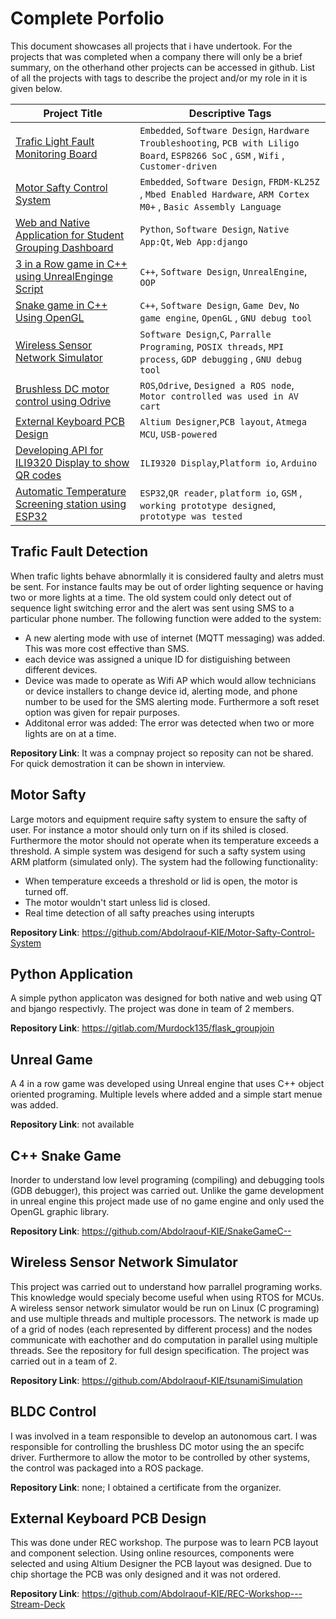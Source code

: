 [ ](#Make_the_imgae_w=160_by_h=150)


# Complete Porfolio

This document showcases all projects that i have undertook. For the projects that was completed when a company there will only be a brief summary, on the otherhand other projects can be accessed in github. List of all the projects with tags to describe the project and/or my role in it is given below. 

| Project Title                                         | Descriptive Tags |
| -----------                                           | ----------- |
| [Trafic Light Fault Monitoring Board](#trafic-fault-detection)  | `Embedded`, `Software Design`, `Hardware Troubleshooting`, `PCB with Liligo Board`, `ESP8266 SoC` , `GSM` , `Wifi` , `Customer-driven` |
| [Motor Safty Control System](#Motor-safty)            |  `Embedded`, `Software Design`, `FRDM-KL25Z` , `Mbed Enabled Hardware`, `ARM Cortex M0+` , `Basic Assembly Language`|
| [Web and Native Application for Student Grouping Dashboard](#python-application)            |  `Python`, `Software Design`, `Native App:Qt`, `Web App:django`|
| [3 in a Row game in C++ using UnrealEnginge Script](#Unreal-Game)            |  `C++`, `Software Design`, `UnrealEngine`, `OOP`|
| [Snake game in C++ Using OpenGL](#c-snake-game)            |  `C++`, `Software Design`, `Game Dev`, `No game engine`, `OpenGL` , `GNU debug tool`|
| [Wireless Sensor Network Simulator](#wireless-sensor-network-simulator)            |  `Software Design`,`C`, `Parralle Programing`, `POSIX threads`, `MPI process`, `GDP debugging` , `GNU debug tool`|
| [Brushless DC motor control using Odrive](#bldc-control)            |  `ROS`,`Odrive`, `Designed a ROS node`, `Motor controlled was used in AV cart`|
| [External Keyboard PCB Design](#external-keyboard-pcb-design)            |  `Altium Designer`,`PCB layout`, `Atmega MCU`, `USB-powered`|
| [Developing API for ILI9320 Display to show QR codes](#developing-api-for-ilt9320-display-to-show-qr-codes)            |  `ILI9320 Display`,`Platform io`, `Arduino`|
| [Automatic Temperature Screening station using ESP32](#automatic-temperature-screening-station)            |  `ESP32`,`QR reader`, `platform io`, `GSM` , `working prototype designed`, `prototype was tested`|


## Trafic Fault Detection

When trafic lights behave abnormlally it is considered faulty and aletrs must be sent. For instance faults may be out of order lighting sequence or having two or more lights at a time. The old system could only detect out of sequence light switching error and the alert was sent using SMS to a particular phone number. The following function were added to the system:

- A new alerting mode with use of internet (MQTT messaging) was added. This was more cost effective than SMS.
- each device was assigned a unique ID for distiguishing between different devices.
- Device was made to operate as Wifi AP which would allow technicians or device installers to change device id, alerting mode, and phone number to be used for the SMS alerting mode. Furthermore a soft reset option was given for repair purposes.
- Additonal error was added: The error was detected when two or more lights are on at a time.

**Repository Link**: It was a compnay project so reposity can not be shared. For quick demostration it can be shown in interview. 

## Motor Safty

Large motors and equipment require safty system to ensure the safty of user. For instance a motor should only turn on if its shiled is closed. Furthermore the motor should not operate when its temperature exceeds a threshold. A simple system was desigend for such a safty system using ARM platform (simulated only). The system had the following functionality:

- When temperature exceeds a threshold or lid is open, the motor is turned off.
- The motor wouldn't start unless lid is closed.
- Real time detection of all safty preaches using interupts

**Repository Link**: https://github.com/Abdolraouf-KIE/Motor-Safty-Control-System

## Python Application

A simple python applicaton was designed for both native and web using QT and bjango respectivly. The project was done in team of 2 members.

**Repository Link**: https://gitlab.com/Murdock135/flask_groupjoin

## Unreal Game

A 4 in a row game was developed using Unreal engine that uses C++ object oriented programing. Multiple levels where added and a simple start menue was added.

**Repository Link**: not available

## C++ Snake Game

Inorder to understand low level programing (compiling) and debugging tools (GDB debugger), this project was carried out. Unlike the game development in unreal engine this project made use of no game engine and only used the OpenGL graphic library. 

**Repository Link**: https://github.com/Abdolraouf-KIE/SnakeGameC--

## Wireless Sensor Network Simulator

This project was carried out to understand how parrallel programing works. This knowledge would specialy become useful when using RTOS for MCUs. A wireless sensor network simulator would be run on Linux (C programing) and use multiple threads and multiple processors. The network is made up of a grid of nodes (each represented by different process) and the nodes communicate with eachother and do computation in parallel using multiple threads. See the repository for full design specification. The project was carried out in a team of 2.

**Repository Link**: https://github.com/Abdolraouf-KIE/tsunamiSimulation

## BLDC Control

I was involved in a team responsible to develop an autonomous cart. I was responsible for controlling the brushless DC motor using the an specifc driver. Furthermore to allow the motor to be controlled by other systems, the control was packaged into a ROS package. 

**Repository Link**: none; I obtained a certificate from the organizer.

## External Keyboard PCB Design

This was done under REC workshop. The purpose was to learn PCB layout and component selection. Using online resources, components were selected and using Altium Designer the PCB layout was designed. Due to chip shortage the PCB was only designed and it was not ordered.

**Repository Link**: https://github.com/Abdolraouf-KIE/REC-Workshop---Stream-Deck